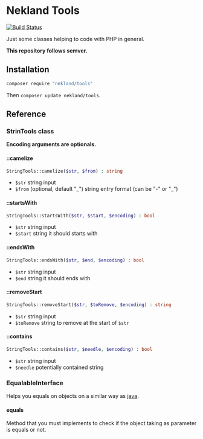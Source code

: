 Nekland Tools
=============

[![Build Status](https://travis-ci.org/Nekland/Tools.svg?branch=master)](https://travis-ci.org/Nekland/Tools)

Just some classes helping to code with PHP in general.

**This repository follows semver.**

Installation
------------

```bash
composer require "nekland/tools"
```

Then `composer update nekland/tools`.

Reference
---------

### StrinTools class

**Encoding arguments are optionals.**

#### ::camelize

```php
StringTools::camelize($str, $from) : string
```

* `$str` string input
* `$from` (optional, default "\_") string entry format (can be "-" or "\_")

#### ::startsWith

```php
StringTools::startsWith($str, $start, $encoding) : bool
```

* `$str` string input
* `$start` string it should starts with

#### ::endsWith

```php
StringTools::endsWith($str, $end, $encoding) : bool
```

* `$str` string input
* `$end` string it should ends with

#### ::removeStart

```php
StringTools::removeStart($str, $toRemove, $encoding) : string
```

* `$str` string input
* `$toRemove` string to remove at the start of `$str`

#### ::contains

```php
StringTools::contains($str, $needle, $encoding) : bool
```

* `$str` string input
* `$needle` potentially contained string

### EqualableInterface

Helps you equals on objects on a similar way as [java](http://stackoverflow.com/questions/1643067/whats-the-difference-between-equals-and).

#### equals

Method that you must implements to check if the object taking as parameter is equals or not.
